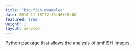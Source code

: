```yaml
---
title: "big-fish-examples"
date: 2018-11-18T12:33:46+10:00
featured: true
weight: 1
layout: service
---
```


Python package that allows the analysis of smFISH images.